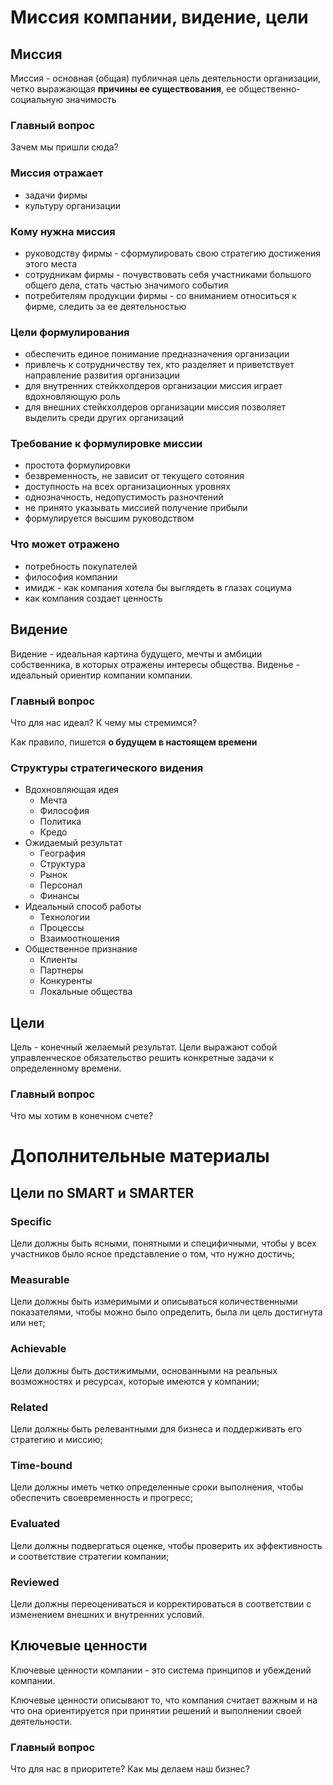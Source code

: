 # Миссия компании, видение, цели

## Миссия

Миссия - основная (общая) публичная цель деятельности организации, четко выражающая **причины ее существования**, ее общественно-социальную значимость

### Главный вопрос

Зачем мы пришли сюда?

### Миссия отражает

- задачи фирмы
- культуру организации

### Кому нужна миссия

- руководству фирмы - сформулировать свою стратегию достижения этого места
- сотрудникам фирмы - почувствовать себя участниками большого общего дела, стать частью значимого события
- потребителям продукции фирмы - со вниманием относиться к фирме, следить за ее деятельностью

### Цели формулирования

- обеспечить единое понимание предназначения организации
- привлечь к сотрудничеству тех, кто разделяет и приветствует направление развития организации
- для внутренних стейкхолдеров организации миссия играет вдохновляющую роль
- для внешних стейкхолдеров организации миссия позволяет выделить среди других организаций

### Требование к формулировке миссии

- простота формулировки
- безвременность, не зависит от текущего сотояния
- доступность на всех организационных уровнях
- однозначность, недопустимость разночтений
- не принято указывать миссией получение прибыли
- формулируется высшим руководством

### Что может отражено

- потребность покупателей
- философия компании
- имидж - как компания хотела бы выглядеть в глазах социума
- как компания создает ценность

## Видение

Видение - идеальная картина будущего, мечты и амбиции собственника, в которых отражены интересы общества. Виденье - идеальный ориентир компании компании.

### Главный вопрос

Что для нас идеал? К чему мы стремимся?

Как правило, пишется **о будущем в настоящем времени**

### Структуры стратегического видения

- Вдохновляющая идея
  - Мечта
  - Философия
  - Политика
  - Кредо
- Ожидаемый результат
  - География
  - Структура
  - Рынок
  - Персонал
  - Финансы
- Идеальный способ работы
  - Технологии
  - Процессы
  - Взаимоотношения
- Общественное признание
  - Клиенты
  - Партнеры
  - Конкуренты
  - Локальные общества

## Цели

Цель - конечный желаемый результат. Цели выражают собой управленческое обязательство решить конкретные задачи к определенному времени.

### Главный вопрос

Что мы хотим в конечном счете?

# Дополнительные материалы

## Цели по SMART и SMARTER

### Specific

Цели должны быть ясными, понятными и специфичными, чтобы у всех участников было ясное представление о том, что нужно достичь;

### Measurable

Цели должны быть измеримыми и описываться количественными показателями, чтобы можно было определить, была ли цель достигнута или нет;

### Achievable

Цели должны быть достижимыми, основанными на реальных возможностях и ресурсах, которые имеются у компании;

### Related

Цели должны быть релевантными для бизнеса и поддерживать его стратегию и миссию;

### Time-bound

Цели должны иметь четко определенные сроки выполнения, чтобы обеспечить своевременность и прогресс;

### Evaluated

Цели должны подвергаться оценке, чтобы проверить их эффективность и соответствие стратегии компании;

### Reviewed

Цели должны переоцениваться и корректироваться в соответствии с изменением внешних и внутренних условий.

## Ключевые ценности

Ключевые ценности компании - это система принципов и убеждений компании.

Ключевые ценности описывают то, что компания считает важным и на что она ориентируется при принятии решений и выполнении своей деятельности.

### Главный вопрос

Что для нас в приоритете? Как мы делаем наш бизнес?
